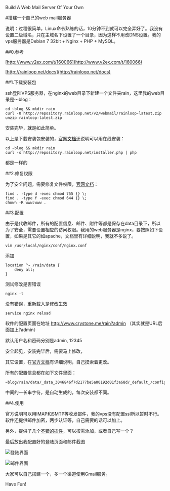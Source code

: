 Build A Web Mail Server Of Your Own

#搭建一个自己的web mail服务器

说明：过程很简单，Linux命令熟练的话，10分钟不到就可以完全弄好了。我没有设置二级域名，只在主域名下设置了一个目录，因为这样不用改DNS设置。我的vps服务器是Debian 7 32bit + Nginx + PHP + MySQL。

##0.参考

[http://www.v2ex.com/t/160066](http://www.v2ex.com/t/160066)

[http://rainloop.net/docs](http://rainloop.net/docs)


##1.下载安装包

ssh登陆VPS服务器，在nginx的web目录下新建一个文件夹rain，这里我的web目录是～blog：

	cd ~blog && mkdir rain
	curl -O http://repository.rainloop.net/v2/webmail/rainloop-latest.zip
	unzip rainloop-latest.zip
安装完毕，就是如此简单。

以上是下载安装包安装的，[官网文档](http://rainloop.net/docs/installation/)还说明可以用在线安装：

	cd ~blog && mkdir rain
	curl -s http://repository.rainloop.net/installer.php | php
	
都是一样的	

##2.修复权限

为了安全问题，需要修复文件权限，[官网文档](http://rainloop.net/docs/permissions/)：

	find . -type d -exec chmod 755 {} \;
	find . -type f -exec chmod 644 {} \;
	chown -R www:www .

##3.配置

由于是代收邮件，所有的配置信息、邮件、附件等都是保存在data目录下，所以为了安全，需要设置相应的访问权限。我用的web服务器是nginx，要按照如下设置，如果是其它的如apache，文档里有详细说明，我就不多说了。

	vim /usr/local/nginx/conf/nginx.conf

添加

	location ^~ /rain/data {
  		deny all;
	}
	
测试修改是否错误

	nginx -t
	
没有错误，重新载入是修改生效

	service nginx reload

软件的配置页面在地址 http://www.crystone.me/rain?admin （其实就是URL后面加上?admin）

默认用户名和密码分别是admin, 12345

安全起见，安装完毕后，需要马上修改，

其它设置，在[官方文档](http://rainloop.net/docs/configuration)有详细说明，自己摸索着更改。

所有的配置信息都在如下文件里面：

	~blog/rain/data/_data_3046846f7d2177be5a00192d01f3a68d/_default_/configs/application.ini
	
中间的一长串字符，是自动生成的，每次安装都不同。

##4.使用

官方说明可以用IMAP和SMTP等收发邮件，我的vps没有配置ssl所以暂时不行。软件还提供邮件加密，两步认证等，自己需要的话可以加上。

另外，提供了几个[不错的插件](http://rainloop.net/docs/plugins/)，可以按需添加，或者自己写一个？

最后放出我配置好的登陆页面和邮件截图

![登陆界面](http://upload-images.jianshu.io/upload_images/28724-702d7fe54040be74.png)

![邮件界面](http://upload-images.jianshu.io/upload_images/28724-152ef209c00154fe.png)

大家可以自己搭建一个，多一个渠道使用Gmail服务。

Have Fun!
